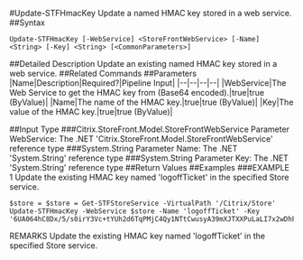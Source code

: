 #Update-STFHmacKey
Update a named HMAC key stored in a web service.
##Syntax
```Update-STFHmacKey [-WebService] <StoreFrontWebService> [-Name] <String> [-Key] <String> [<CommonParameters>]
```
##Detailed Description
Update an existing named HMAC key stored in a web service.
##Related Commands
##Parameters
|Name|Description|Required?|Pipeline Input||--|--|--|--||WebService|The Web Service to get the HMAC key from (Base64 encoded).|true|true (ByValue)||Name|The name of the HMAC key.|true|true (ByValue)||Key|The value of the HMAC key.|true|true (ByValue)|##Input Type
###Citrix.StoreFront.Model.StoreFrontWebService
Parameter WebService: The .NET 'Citrix.StoreFront.Model.StoreFrontWebService' reference type
###System.String
Parameter Name: The .NET 'System.String' reference type
###System.String
Parameter Key: The .NET 'System.String' reference type
##Return Values
##Examples
###EXAMPLE 1 Update the existing HMAC key named 'logoffTicket' in the specified Store service.
```$store = $store = Get-STFStoreService -VirtualPath '/Citrix/Store'
Update-STFHmacKey -WebService $store -Name 'logoffTicket' -Key '6UA064hC8Dx/5/s0irY3Vc+tYUh2d6TqPMjC4Qy1NTtCwusyA39mXJTXXPuLaLI7x2wDhFDrsk0rqSqzjlV5Pw=='
```
REMARKS
Update the existing HMAC key named 'logoffTicket' in the specified Store service.
